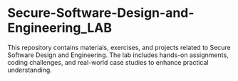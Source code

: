# Secure-Software-Design-and-Engineering_LAB
This repository contains materials, exercises, and projects related to Secure Software Design and Engineering. The lab includes hands-on assignments, coding challenges, and real-world case studies to enhance practical understanding.
